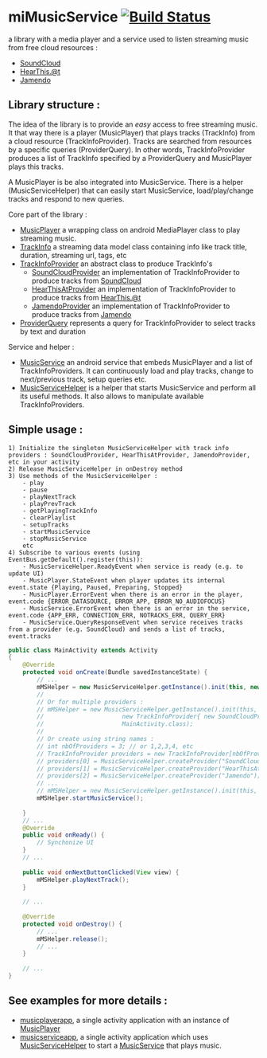 # miMusicService [![Build Status](https://travis-ci.org/vfdev-5/miMusicService.svg?branch=master)](https://travis-ci.org/vfdev-5/miMusicService)
a library with a media player and a service used to listen streaming music from free cloud resources :

- [SoundCloud](https://soundcloud.com)
- [HearThis.@t](https://hearthis.at)
- [Jamendo](https://www.jamendo.com)

## Library structure :

The idea of the library is to provide an <i>easy</i> access to free streaming music. It that way there is a player (MusicPlayer) that plays tracks (TrackInfo) from a cloud resource (TrackInfoProvider). Tracks are searched from resources by a specific queries (ProviderQuery). In other words, TrackInfoProvider produces a list of TrackInfo specified by a ProviderQuery and MusicPlayer plays this tracks.

A MusicPlayer is be also integrated into MusicService. There is a helper (MusicServiceHelper) that can easily start MusicService, load/play/change tracks and respond to new queries.

Core part of the library :

- [MusicPlayer](https://github.com/vfdev-5/miMusicService/blob/master/mimusicservicelib/src/main/java/com/vfdev/mimusicservicelib/core/MusicPlayer.java) a wrapping class on android MediaPlayer class to play streaming music.
- [TrackInfo](https://github.com/vfdev-5/miMusicService/blob/master/mimusicservicelib/src/main/java/com/vfdev/mimusicservicelib/core/TrackInfo.java) a streaming data model class containing info like track title, duration, streaming url, tags, etc
- [TrackInfoProvider](https://github.com/vfdev-5/miMusicService/blob/master/mimusicservicelib/src/main/java/com/vfdev/mimusicservicelib/core/TrackInfoProvider.java) an abstract class to produce TrackInfo's
    - [SoundCloudProvider](https://github.com/vfdev-5/miMusicService/blob/master/mimusicservicelib/src/main/java/com/vfdev/mimusicservicelib/core/SoundCloudProvider.java) an implementation of TrackInfoProvider to produce tracks from [SoundCloud](https://soundcloud.com)
    - [HearThisAtProvider](https://github.com/vfdev-5/miMusicService/blob/master/mimusicservicelib/src/main/java/com/vfdev/mimusicservicelib/core/HearThisAtProvider.java) an implementation of TrackInfoProvider to produce tracks from [HearThis.@t](https://hearthis.at)
    - [JamendoProvider](https://github.com/vfdev-5/miMusicService/blob/master/mimusicservicelib/src/main/java/com/vfdev/mimusicservicelib/core/JamendoProvider.java) an implementation of TrackInfoProvider to produce tracks from [Jamendo](https://www.jamendo.com)
- [ProviderQuery](https://github.com/vfdev-5/miMusicService/blob/master/mimusicservicelib/src/main/java/com/vfdev/mimusicservicelib/core/ProviderQuery.java) represents a query for TrackInfoProvider to select tracks by text and duration


Service and helper :

- [MusicService](https://github.com/vfdev-5/miMusicService/blob/master/mimusicservicelib/src/main/java/com/vfdev/mimusicservicelib/MusicService.java) an android service that embeds MusicPlayer and a list of TrackInfoProviders. It can continuously load and play tracks, change to next/previous track, setup queries etc.
- [MusicServiceHelper](https://github.com/vfdev-5/miMusicService/blob/master/mimusicservicelib/src/main/java/com/vfdev/mimusicservicelib/MusicServiceHelper.java) is a helper that starts MusicService and perform all its useful methods. It also allows to manipulate available TrackInfoProviders.

## Simple usage :
    1) Initialize the singleton MusicServiceHelper with track info providers : SoundCloudProvider, HearThisAtProvider, JamendoProvider, etc in your activity
    2) Release MusicServiceHelper in onDestroy method 
    3) Use methods of the MusicServiceHelper : 
        - play 
        - pause 
        - playNextTrack 
        - playPrevTrack
        - getPlayingTrackInfo
        - clearPlaylist
        - setupTracks
        - startMusicService
        - stopMusicService
        etc
    4) Subscribe to various events (using EventBus.getDefault().register(this)):
        - MusicServiceHelper.ReadyEvent when service is ready (e.g. to update UI)
        - MusicPlayer.StateEvent when player updates its internal event.state {Playing, Paused, Preparing, Stopped}
        - MusicPlayer.ErrorEvent when there is an error in the player, event.code {ERROR_DATASOURCE, ERROR_APP, ERROR_NO_AUDIOFOCUS}
        - MusicService.ErrorEvent when there is an error in the service, event.code {APP_ERR, CONNECTION_ERR, NOTRACKS_ERR, QUERY_ERR}
        - MusicService.QueryResponseEvent when service receives tracks from a provider (e.g. SoundCloud) and sends a list of tracks, event.tracks

``` java
public class MainActivity extends Activity
{
    @Override
    protected void onCreate(Bundle savedInstanceState) {
        // ...
        mMSHelper = new MusicServiceHelper.getInstance().init(this, new SoundCloudProvider(), MainActivity.class);
        //
        // Or for multiple providers :
        // mMSHelper = new MusicServiceHelper.getInstance().init(this, 
        //                      new TrackInfoProvider{ new SoundCloudProvider(), new HearThisAtProvider() },
        //                      MainActivity.class);
        //
        // Or create using string names :
        // int nbOfProviders = 3; // or 1,2,3,4, etc
        // TrackInfoProvider providers = new TrackInfoProvider[nbOfProvider];
        // providers[0] = MusicServiceHelper.createProvider("SoundCloud");
        // providers[1] = MusicServiceHelper.createProvider("HearThisAt");
        // providers[2] = MusicServiceHelper.createProvider("Jamendo");
        // ...
        // mMSHelper = new MusicServiceHelper.getInstance().init(this, providers, MainActivity.class);
        mMSHelper.startMusicService();
        
    }
    // ...
    @Override
    public void onReady() {
        // Synchonize UI
    }
    // ...
    
    public void onNextButtonClicked(View view) {
        mMSHelper.playNextTrack();
    }
    
    // ...
    
    @Override
    protected void onDestroy() {
        // ...
        mMSHelper.release();
        // ...
    }
    
    // ...
}
```

    
## See examples for more details :

- [musicplayerapp](https://github.com/vfdev-5/miMusicService/blob/master/musicapp), a single activity application with an instance of [MusicPlayer](https://github.com/vfdev-5/miMusicService/blob/master/mimusicservicelib/src/main/java/com/vfdev/mimusicservicelib/core/MusicPlayer.java)
- [musicserviceapp](https://github.com/vfdev-5/miMusicService/blob/master/musicserviceapp), a single activity application which uses [MusicServiceHelper](https://github.com/vfdev-5/miMusicService/blob/master/mimusicservicelib/src/main/java/com/vfdev/mimusicservicelib/MusicServiceHelper.java) to start a [MusicService](https://github.com/vfdev-5/miMusicService/blob/master/mimusicservicelib/src/main/java/com/vfdev/mimusicservicelib/MusicService.java) that plays music.
